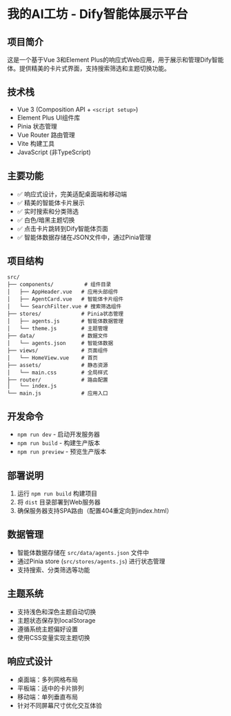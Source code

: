# 我的AI工坊 - Dify智能体展示平台

## 项目简介
这是一个基于Vue 3和Element Plus的响应式Web应用，用于展示和管理Dify智能体。提供精美的卡片式界面，支持搜索筛选和主题切换功能。

## 技术栈
- Vue 3 (Composition API + `<script setup>`)
- Element Plus UI组件库
- Pinia 状态管理
- Vue Router 路由管理
- Vite 构建工具
- JavaScript (非TypeScript)

## 主要功能
- ✅ 响应式设计，完美适配桌面端和移动端
- ✅ 精美的智能体卡片展示
- ✅ 实时搜索和分类筛选
- ✅ 白色/暗黑主题切换
- ✅ 点击卡片跳转到Dify智能体页面
- ✅ 智能体数据存储在JSON文件中，通过Pinia管理

## 项目结构
```
src/
├── components/          # 组件目录
│   ├── AppHeader.vue   # 应用头部组件
│   ├── AgentCard.vue   # 智能体卡片组件
│   └── SearchFilter.vue # 搜索筛选组件
├── stores/             # Pinia状态管理
│   ├── agents.js       # 智能体数据管理
│   └── theme.js        # 主题管理
├── data/               # 数据文件
│   └── agents.json     # 智能体数据
├── views/              # 页面组件
│   └── HomeView.vue    # 首页
├── assets/             # 静态资源
│   └── main.css        # 全局样式
├── router/             # 路由配置
│   └── index.js
└── main.js             # 应用入口
```

## 开发命令
- `npm run dev` - 启动开发服务器
- `npm run build` - 构建生产版本
- `npm run preview` - 预览生产版本

## 部署说明
1. 运行 `npm run build` 构建项目
2. 将 `dist` 目录部署到Web服务器
3. 确保服务器支持SPA路由（配置404重定向到index.html）

## 数据管理
- 智能体数据存储在 `src/data/agents.json` 文件中
- 通过Pinia store (`src/stores/agents.js`) 进行状态管理
- 支持搜索、分类筛选等功能

## 主题系统
- 支持浅色和深色主题自动切换
- 主题状态保存到localStorage
- 遵循系统主题偏好设置
- 使用CSS变量实现主题切换

## 响应式设计
- 桌面端：多列网格布局
- 平板端：适中的卡片排列
- 移动端：单列垂直布局
- 针对不同屏幕尺寸优化交互体验